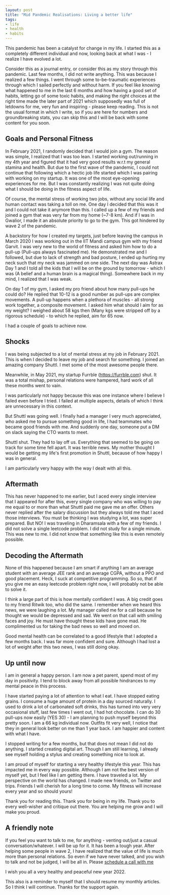```yaml
---
layout: post
title: "Mid Pandemic Realisations: Living a better life"
tags:
- life
- health
- habits
---
```


This pandemic has been a catalyst for change in my life. I started this as a completely different individual and now, looking back at what I was - I realize I have evolved a lot.

Consider this as a journal entry, or consider this as my story through this pandemic. Last few months, I did not write anything. This was because I realized a few things.
I went through some to-be-traumatic experiences through which I sailed perfectly and without harm. If you feel like knowing what happened to me in the last 6 months and how having a good set of habits, letting go of some toxic habits, and making the right choices at the right time made the later part of 2021 which supposedly was full of letdowns for me, very fun and inspiring - please keep reading. This is not the usual format in which I write, so if you are here for numbers and groundbreaking stats, you can skip this and I will be back with some content for you soon.

## Goals and Personal Fitness

In February 2021, I randomly decided that I would join a gym. The reason was simple, I realized that I was too lean. I started working out/running in my 4th year and figured that it had very good results w.r.t my general stamina and health. But due to the first wave of the pandemic, I could not continue that following which a hectic job life started which I was pairing with working on my startup. It was one of the most eye-opening experiences for me. But I was constantly realizing I was not quite doing what I should be doing in the fitness aspect of life.

Of course, the mental stress of working two jobs, without any social life and human contact was taking a toll on me. One day I decided that this was it and I could not take it anymore than this. I called up a few of my friends and joined a gym that was very far from my home (~7-8 km). And if I was in Gwalior, I made it an absolute priority to go to the gym. This got hindered by wave 2 of the pandemic.

A backstory for how I created my targets, just before leaving the campus in March 2020 I was working out in the IIT Mandi campus gym with my friend Garvit. I was very new to the world of fitness and asked him how to do a pull-up (Pull-ups always fascinated me). He demonstrated me and I followed, but due to lack of strength and bad posture, I ended up hurting my neck such that my neck was jammed on one side. The next day was Astrax Day 1 and I told all the kids that I will be on the ground by tomorrow - which I was (A belief and a human brain is a magical thing). Somewhere back in my mind, I realized that I was weak.

On day 1 of my gym, I asked my pro friend about how many pull-ups he could do? He replied that 10-12 is a good number as pull-ups are complex movements. A pull-up happens when a plethora of muscles - all strong work together, a composite movement. I asked him what should I aim for as my weight? I weighed about 58 kgs then (Many kgs were stripped off by a rigorous schedule) - to which he replied, aim for 65 now.

I had a couple of goals to achieve now.

## Shocks

I was being subjected to a lot of mental stress at my job in February 2021. This is when I decided to leave my job and search for something. I joined an amazing company Shuttl. I met some of the most awesome people there.

Meanwhile, in May 2021, my startup Furrble (https://furrble.com) shut. It was a total mishap, personal relations were hampered, hard work of all these months went to vain.

I was particularly not happy because this was one instance where I believe I failed even before I tried. I failed at multiple aspects, details of which I think are unnecessary in this context.

But Shuttl was going well. I finally had a manager I very much appreciated, who asked me to pursue something good in life, I had teammates who became good friends with me. And suddenly one day, someone put a DM on slack saying the CTO wants to meet.

Shuttl shut. They had to lay off us. Everything that seemed to be going on track for some time fell apart. It was terrible news. My mother thought I would be getting my life's first promotion in Shuttl, because of how happy I was in general.

I am particularly very happy with the way I dealt with all this.

## Aftermath

This has never happened to me earlier, but I aced every single interview that I appeared for after this, every single company who was willing to pay me equal to or more than what Shuttl paid me gave me an offer. Others never replied after the salary discussion but they always told me that I aced those interviews. You must be thinking I was studying a lot, was super prepared. But NO! I was traveling in Dharamsala with a few of my friends. I did not solve a single leetcode problem. I did not study for a single minute. This was new to me. I did not know that something like this is even remotely possible.

## Decoding the Aftermath

None of this happened because I am smart if anything I am an average student with an average JEE rank and an average CGPA, without a PPO and good placement. Heck, I suck at competitive programming. So so, that if you give me an easy leetcode problem right now, I will probably not be able to solve it.

I think a large part of this is how mentally confident I was. A big credit goes to my friend Ritwik too, who did the same. I remember when we heard this news, we were laughing a lot. My manager called me for a call because he thought we would be depressed and sad. We went on that call with smiling faces and joy. He must have thought these kids have gone mad. He complimented us for taking the bad news so well and moved on.

Good mental health can be correlated to a good lifestyle that I adopted a few months back. I was far more confident and sure. Although I had lost a lot of weight after this two news, I was still doing okay.

## Up until now

I am in general a happy person. I am now a pet parent, spend most of my day in positivity. I tend to block away from all possible hindrances to my mental peace in this process.

I have started paying a lot of attention to what I eat. I have stopped eating grains. I consume a huge amount of protein in a day sourced naturally. I used to drink a lot of carbonated soft drinks, this has turned into very very occasional stuff, last few times I went out, I had hot chocolate. I can do 30 pull-ups now easily (YES 30) - I am planning to push myself beyond this pretty soon. I am a 66 kg individual now. Outfits fit very well, I notice that they in general look better on me than 1 year back. I am happier and content with what I have.

I stopped writing for a few months, but that does not mean I did not do anything. I started creating digital art. Though I am still learning, I already see myself holding a stylus and creating something nice to look at.  

I am proud of myself for starting a very healthy lifestyle this year. This has impacted me in every way possible. Although I am not the best version of myself yet, but I feel like I am getting there. I have traveled a lot. My perspective on the world has changed. I made new friends, on Twitter and trips. Friends I will cherish for a long time to come. My fitness will increase every year and so should yours!

Thank you for reading this. Thank you for being in my life. Thank you to every well-wisher and critique out there. You are helping me grow and I will make you proud.

## A friendly note

If you feel you want to talk to me, for anything - venting out/just a casual conversation/whatever. I will be up for it. It has been a tough year. After helping some people in wave 2, I have realized that the value of life is much more than personal relations. So even if we have never talked, and you wish to talk and not be judged, I will be all in. Please [schedule a call with me](https://cron.com/shreyasbapat/d9373nz7)

I wish you all a very healthy and peaceful new year 2022.

This also is a reminder to myself that I should resume my monthly articles. So I think I will continue. Thanks for the support again.
